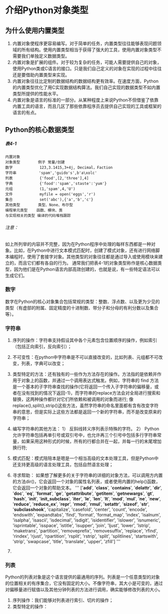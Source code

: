 # 介绍Python对象类型
## 为什么使用内置类型
1. 内置对象使程序更容易编写。对于简单的任务，内置类型往往能够表现问题领域的所有结构。使用内置类型相当于获得了强大的工具，使用内置对象类型不需要我们单独定义数据类型。
2. 内置对象是扩展的组件。对于较为复杂的任务，可能人需要提供自己的对象，使用Python类或C语言的接口。只是我们自己定义的对象在实现的过程中往往还是要借助内置类型来实现。
3. 内置对象往往比定制的数据结构的数据结构更有效率。在速度方面，Python的内置类型优化了用C实现数据结构算法。我们自己实现的数据类型不如内置类型所提供的性能水平。
4. 内置对象是语言的标准的一部分。从某种程度上来说Python不但借鉴了依靠内置工具的语言，而且几区了那些依靠程序员去提供自己实现的工具或框架的语言的有点。
## Python的核心数据类型
##### 表4-1
    内置对象
    对象类型        例子 常量/创建
    数字            123,3.1415,3+4j, Decimal，Faction
    字符串          'spam','guido's',b'a\xolc'
    列表            {'food',[2,'three'],4]
    字典            {'food':'spam','staste':'yum'}
    元组            (1,'spam',4,'U')
    文件            myfile = open('eggs','r')
    集合            set('abc'),{'a','b','c'}
    其他类型        类型、None、布尔型
    编程单元类型    函数、模块、类
    与实现相关的类型 编译的代码堆栈跟踪
###### 注意：
如上所列举的内容并不完整，因为在Python程序中处理的每样东西都是一种对象。比如，在Python中进行文本模式匹配时，创建了模式对象，还有进行网络脚本编程时，使用了套接字对象。其他类型的对象往往都是通过导入或使用模块来建立的，而且它们都有各自的行为。
通常我们把表4-1的对象类型称作是核心数据类型，因为他们是在Python语言内部高效创建的，也就是说，有一些特定语法可以生成它们。
### 数字
数字在Python的核心对象集合包括常规的类型：整数、浮点数、以及更为少见的类型（有虚部的附属、固定精度的十进制数、带分子和分母的有利分数以及集合等）。

### 字符串
1. 序列的操作：字符串支持假设其中各个元素包含位置顺序的操作，例如索引（包括正向索引，反向索引）；
2. 不可变性：在python中字符串是不可以直接改变的，比如列表、元组都不可改变，列表，字典可以改变；
3. 类型特定的方法：还有独有的一些作为方法存在的操作。方法指的是依赖并作用于对象上的函数，并通过一个调用表达式触发。例如，字符串的 find 方法是一个基本的子字符串查找的操作(它将返回一个传入子字符串的偏移量，或者在没有找到的情况下返回-1)，而字符串的replace方法会对全局进行搜索和替换，这两种操作都针对它们所依赖和被调用的对象而进行;
   像replace(),split(),strip()这些方法，虽然字符串的命名里面都有含有改变字符串的意思，但是实际上这些方法都是返回一个新的字符串，而不是改变原来的字符串；
4. 编写字符串的其他方法：
   1） 反斜线转义序列表示特殊的字符。
   2） Python允许字符串包括再单引号或双引号中，也允许再三个引号中包括多行字符串常量，如果采用这种形式的时候，所有的行都合并在一起，并每一行的末尾增加换行符;
5. 模式匹配：模式陪陪本是嗯是一个相当高级的文本处理工具，但是Python中还支持更高级的语言处理工具，包括自然语言处理；
   
6. 寻求帮助：
   如果想了解更多的关于字符串的详细的对象方法，可以调用方内置的方法dir()，它会返回一个对象的属性名列表，或者使用内置的help()函数，它会返回一个对象的帮助文本。
   '''
   ['__add__', '__class__', '__contains__', '__delattr__', '__dir__', '__doc__', '__eq__', '__format__', '__ge__', '__getattribute__', '__getitem__', '__getnewargs__', '__gt__', '__hash__', '__init__', '__init_subclass__', '__iter__', '__le__', '__len__', '__lt__', '__mod__', '__mul__', '__ne__', '__new__', '__reduce__', '__reduce_ex__', '__repr__', '__rmod__', '__rmul__', '__setattr__', '__sizeof__', '__str__', '__subclasshook__', 'capitalize', 'casefold', 'center', 'count', 'encode', 'endswith', 'expandtabs', 'find', 'format', 'format_map', 'index', 'isalnum', 'isalpha', 'isascii', 'isdecimal', 'isdigit', 'isidentifier', 'islower', 'isnumeric', 'isprintable', 'isspace', 'istitle', 'isupper', 'join', 'ljust', 'lower', 'lstrip', 'maketrans', 'partition', 'removeprefix', 'removesuffix', 'replace', 'rfind', 'rindex', 'rjust', 'rpartition', 'rsplit', 'rstrip', 'split', 'splitlines', 'startswith', 'strip', 'swapcase', 'title', 'translate', 'upper', 'zfill']
   '''
7. 
### 列表
Python的列表对象是这个语言提供的最通用的序列。列表是一个任意类型的对象的位置相关的有序集合，它没有固定的大小。不像字符串，其大小是可变的，通过对偏移量进行赋值以及其他分钟列表的方法进行调用，确实能够修改列表的大小。
1. 序列操作：我们能够对列表进行索引、切片的操作；
2. 类型特定的操作：